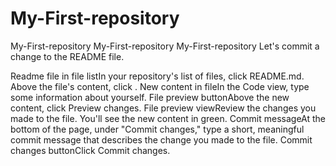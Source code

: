 My-First-repository
===================

My-First-repository
My-First-repository
My-First-repository
Let's commit a change to the README file.

Readme file in file listIn your repository's list of files, click README.md.
Above the file's content, click .
New content in fileIn the Code view, type some information about yourself.
File preview buttonAbove the new content, click Preview changes.
File preview viewReview the changes you made to the file. You'll see the new content in green.
Commit messageAt the bottom of the page, under "Commit changes," type a short, meaningful commit message that describes the change you made to the file.
Commit changes buttonClick Commit changes.
